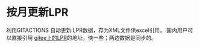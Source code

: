# 按月更新LPR
利用GITACTIONS 自动更新 LPR数据，存为XML文件供excel引用。 
国内用户可以直接引用 [gitee上的LPR](https://gitee.com/cpvhelper/lpr/raw/master/LPR.xml)的地址，快一些；两边数据是同步的。